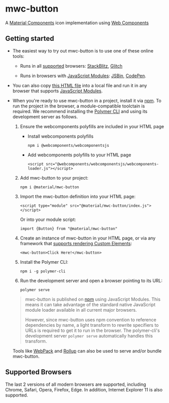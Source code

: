 # mwc-button
A [Material Components](https://material.io/components/) icon implementation using [Web Components](https://www.webcomponents.org/introduction)

## Getting started

* The easiest way to try out mwc-button is to use one of these online tools:

  * Runs in all [supported](#supported-browsers) browsers: [StackBlitz](https://stackblitz.com/edit/mwc-icon-example?file=index.js), [Glitch](https://glitch.com/edit/#!/mwc-icon-example?path=index.html)

  * Runs in browsers with [JavaScript Modules](https://caniuse.com/#search=modules): [JSBin](http://jsbin.com/qibisux/edit?html,output),
[CodePen](https://codepen.io/azakus/pen/deZLja).

* You can also copy [this HTML file](https://gist.githubusercontent.com/azakus/f01e9fc2ed04e781ad5a52ded7b296e7/raw/266f2f4f91cbfe89b2acc6ec63957b1a3cfe9b39/index.html) into a local file and run it in any browser that supports [JavaScript Modules]((https://caniuse.com/#search=modules)).

* When you're ready to use mwc-button in a project, install it via [npm](https://www.npmjs.com/). To run the project in the browser, a module-compatible toolctain is required. We recommend installing the [Polymer CLI](https://github.com/Polymer/polymer-cli) and using its development server as follows.

  1. Ensure the webcomponents polyfills are included in your HTML page

      - Install webcomponents polyfills

          ```npm i @webcomponents/webcomponentsjs```

      - Add webcomponents polyfills to your HTML page

          ```<script src="@webcomponents/webcomponentsjs/webcomponents-loader.js"></script>```

  1. Add mwc-button to your project:

      ```npm i @material/mwc-button```

  1. Import the mwc-button definition into your HTML page:

      ```<script type="module" src="@material/mwc-button/index.js"></script>```

      Or into your module script:

      ```import {Button} from "@material/mwc-button"```

  1. Create an instance of mwc-button in your HTML page, or via any framework that [supports rendering Custom Elements](https://custom-elements-everywhere.com/):

      ```<mwc-button>Click Here!</mwc-button>```

  1. Install the Polymer CLI:

      ```npm i -g polymer-cli```

  1. Run the development server and open a browser pointing to its URL:

      ```polymer serve```

  > mwc-button is published on [npm](https://www.npmjs.com/package/@material/mwc-button) using JavaScript Modules.
  This means it can take advantage of the standard native JavaScript module loader available in all current major browsers.
  >
  > However, since mwc-button uses npm convention to reference dependencies by name, a light transform to rewrite specifiers to URLs is required to get it to run in the browser. The polymer-cli's development server `polymer serve` automatically handles this transform.

  Tools like [WebPack](https://webpack.js.org/) and [Rollup](https://rollupjs.org/) can also be used to serve and/or bundle mwc-button.

## Supported Browsers

The last 2 versions of all modern browsers are supported, including
Chrome, Safari, Opera, Firefox, Edge. In addition, Internet Explorer 11 is also supported.